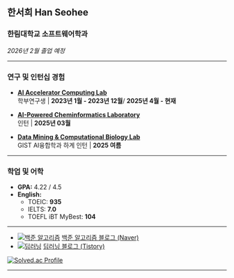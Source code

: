 ## 한서희 Han Seohee

### 한림대학교 소프트웨어학과 
*2026년 2월 졸업 예정*

---

### 연구 및 인턴십 경험
- **[AI Accelerator Computing Lab](https://sites.google.com/site/embeddedsochallymuniv/esoc/jeonggunlee)**  
  학부연구생 | **2023년 1월 - 2023년 12월**/ **2025년 4월 - 현재**

- **[AI-Powered Cheminformatics Laboratory](https://sites.google.com/view/hallym-apclab/home)**  
  인턴 | **2025년 03월**

- **[Data Mining & Computational Biology Lab](https://combio.gist.ac.kr/combio/)**  
  GIST AI융합학과 하계 인턴 | **2025 여름**

---

### 학업 및 어학
- **GPA:** 4.22 / 4.5 
- **English:**  
  - TOEIC: **935**  
  - IELTS: **7.0** 
  - TOEFL iBT MyBest: **104** 

---
- [![백준 알고리즘](https://img.shields.io/badge/백준_알고리즘-블로그-brightgreen?logo=naver)](https://blog.naver.com/jyaenugu/223679758977)  [백준 알고리즘 블로그 (Naver)](https://blog.naver.com/jyaenugu/223679758977)
- [![딥러닝](https://img.shields.io/badge/딥러닝-블로그-blue?logo=tistory)](https://jyaenugu.tistory.com/21)  [딥러닝 블로그 (Tistory)](https://jyaenugu.tistory.com/21)
  
[![Solved.ac Profile](http://mazassumnida.wtf/api/v2/generate_badge?boj=jyaenugu)](https://solved.ac/jyaenugu/)

---





